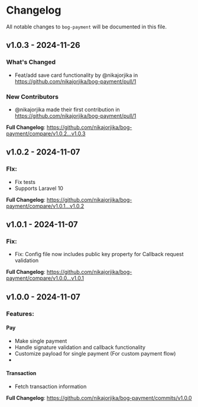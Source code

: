 # Changelog

All notable changes to `bog-payment` will be documented in this file.

## v1.0.3 - 2024-11-26

### What's Changed

* Feat/add save card functionality by @nikajorjika in https://github.com/nikajorjika/bog-payment/pull/1

### New Contributors

* @nikajorjika made their first contribution in https://github.com/nikajorjika/bog-payment/pull/1

**Full Changelog**: https://github.com/nikajorjika/bog-payment/compare/v1.0.2...v1.0.3

## v1.0.2 - 2024-11-07

### FIx:

- Fix tests
- Supports Laravel 10

**Full Changelog**: https://github.com/nikajorjika/bog-payment/compare/v1.0.1...v1.0.2

## v1.0.1 - 2024-11-07

### Fix:

- Fix: Config file now includes public key property for Callback request validation

**Full Changelog**: https://github.com/nikajorjika/bog-payment/compare/v1.0.0...v1.0.1

## v1.0.0 - 2024-11-07

### Features:

#### Pay

- Make single payment
- Handle signature validation and callback functionality
- Customize payload for single payment (For custom payment flow)
- 

#### Transaction

- Fetch transaction information

**Full Changelog**: https://github.com/nikajorjika/bog-payment/commits/v1.0.0

